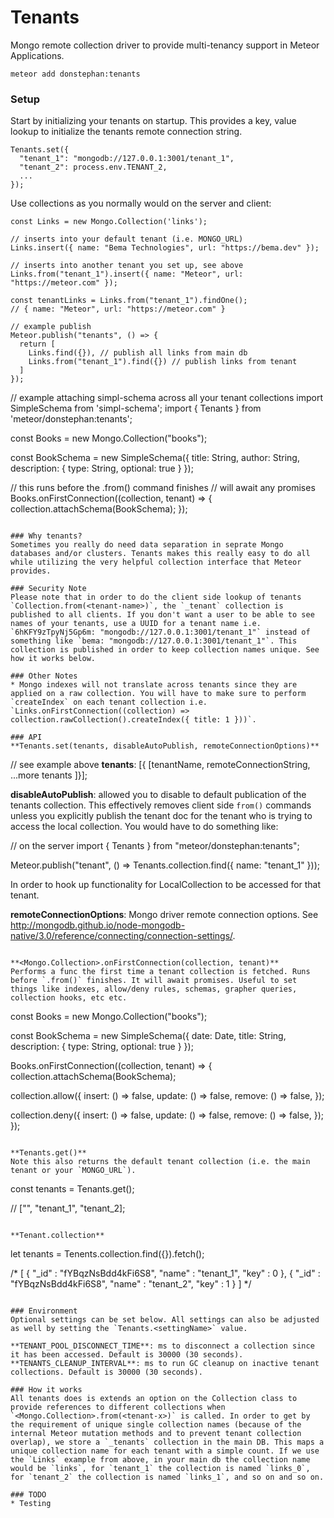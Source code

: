 # Tenants
Mongo remote collection driver to provide multi-tenancy support in Meteor Applications.

```
meteor add donstephan:tenants
```

### Setup

Start by initializing your tenants on startup. This provides a key, value lookup to initialize the tenants remote connection string.
```
Tenants.set({
  "tenant_1": "mongodb://127.0.0.1:3001/tenant_1",
  "tenant_2": process.env.TENANT_2,
  ...
});
```

Use collections as you normally would on the server and client:
```
const Links = new Mongo.Collection('links');

// inserts into your default tenant (i.e. MONGO_URL)
Links.insert({ name: "Bema Technologies", url: "https://bema.dev" });

// inserts into another tenant you set up, see above
Links.from("tenant_1").insert({ name: "Meteor", url: "https://meteor.com" });

const tenantLinks = Links.from("tenant_1").findOne();
// { name: "Meteor", url: "https://meteor.com" }

// example publish
Meteor.publish("tenants", () => {
  return [
    Links.find({}), // publish all links from main db
    Links.from("tenant_1").find({}) // publish links from tenant
  ]
});

```
// example attaching simpl-schema across all your tenant collections
import SimpleSchema from 'simpl-schema';
import { Tenants } from 'meteor/donstephan:tenants';

const Books = new Mongo.Collection("books");

const BookSchema = new SimpleSchema({
  title: String,
  author: String,
  description: {
    type: String,
    optional: true
  }
});

// this runs before the .from() command finishes
// will await any promises
Books.onFirstConnection((collection, tenant) => {
  collection.attachSchema(BookSchema);
});
```

### Why tenants?
Sometimes you really do need data separation in seprate Mongo databases and/or clusters. Tenants makes this really easy to do all while utilizing the very helpful collection interface that Meteor provides.

### Security Note
Please note that in order to do the client side lookup of tenants `Collection.from(<tenant-name>)`, the `_tenant` collection is published to all clients. If you don't want a user to be able to see names of your tenants, use a UUID for a tenant name i.e. `6hKFY9zTpyNj5Gp6m: "mongodb://127.0.0.1:3001/tenant_1"` instead of something like `bema: "mongodb://127.0.0.1:3001/tenant_1"`. This collection is published in order to keep collection names unique. See how it works below.

### Other Notes
* Mongo indexes will not translate across tenants since they are applied on a raw collection. You will have to make sure to perform `createIndex` on each tenant collection i.e. `Links.onFirstConnection((collection) => collection.rawCollection().createIndex({ title: 1 }))`.

### API
**Tenants.set(tenants, disableAutoPublish, remoteConnectionOptions)**
```
// see example above
**tenants**: [{ [tenantName, remoteConnectionString, ...more tenants ]}];

**disableAutoPublish**:  allowed you to disable to default publication of the tenants collection.
This effectively removes client side `from()` commands unless you explicitly publish the tenant
doc for the tenant who is trying to access the local collection. You would have to do something like:

// on the server
import { Tenants } from "meteor/donstephan:tenants";

Meteor.publish("tenant", () => Tenants.collection.find({ name: "tenant_1" }));

In order to hook up functionality for LocalCollection to be accessed for that tenant.

**remoteConnectionOptions**: Mongo driver remote connection options.
See http://mongodb.github.io/node-mongodb-native/3.0/reference/connecting/connection-settings/.
```

**<Mongo.Collection>.onFirstConnection(collection, tenant)**
Performs a func the first time a tenant collection is fetched. Runs before `.from()` finishes. It will await promises. Useful to set things like indexes, allow/deny rules, schemas, grapher queries, collection hooks, etc etc.
```
const Books = new Mongo.Collection("books");

const BookSchema = new SimpleSchema({
  date: Date,
  title: String,
  description: {
    type: String,
    optional: true
  }
});

Books.onFirstConnection((collection, tenant) => {
  collection.attachSchema(BookSchema);

  collection.allow({
    insert: () => false,
    update: () => false,
    remove: () => false,
  });

  collection.deny({
    insert: () => false,
    update: () => false,
    remove: () => false,
  });
});
```

**Tenants.get()**
Note this also returns the default tenant collection (i.e. the main tenant or your `MONGO_URL`).
```
const tenants = Tenants.get();

// ["", "tenant_1", "tenant_2];
```

**Tenant.collection**
```
let tenants = Tenents.collection.find({}).fetch();

/*
[
  { "_id" : "fYBqzNsBdd4kFi6S8", "name" : "tenant_1", "key" : 0 },
  { "_id" : "fYBqzNsBdd4kFi6S8", "name" : "tenant_2", "key" : 1 }
]
*/
```

### Environment
Optional settings can be set below. All settings can also be adjusted as well by setting the `Tenants.<settingName>` value.

**TENANT_POOL_DISCONNECT_TIME**: ms to disconnect a collection since it has been accessed. Default is 30000 (30 seconds).
**TENANTS_CLEANUP_INTERVAL**: ms to run GC cleanup on inactive tenant collections. Default is 30000 (30 seconds).

### How it works
All tenants does is extends an option on the Collection class to provide references to different collections when `<Mongo.Collection>.from(<tenant-x>)` is called. In order to get by the requirement of unique single collection names (because of the internal Meteor mutation methods and to prevent tenant collection overlap), we store a `_tenants` collection in the main DB. This maps a unique collection name for each tenant with a simple count. If we use the `Links` example from above, in your main db the collection name would be `links`, for `tenant_1` the collection is named `links_0`, for `tenant_2` the collection is named `links_1`, and so on and so on. 

### TODO
* Testing